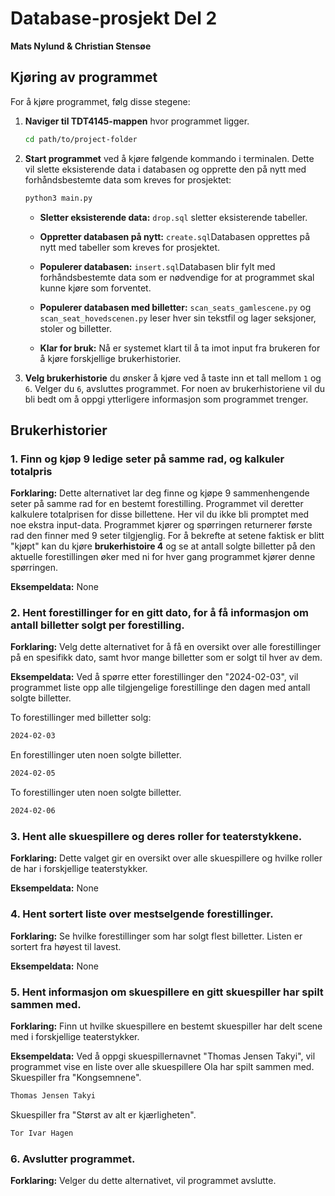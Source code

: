 # Database-prosjekt Del 2
**Mats Nylund & Christian Stensøe**

## Kjøring av programmet

For å kjøre programmet, følg disse stegene:

1. **Naviger til TDT4145-mappen** hvor programmet ligger.

    ```bash
    cd path/to/project-folder
    ```

2. **Start programmet** ved å kjøre følgende kommando i terminalen. Dette vil slette eksisterende data i databasen og opprette den på nytt med forhåndsbestemte data som kreves for prosjektet:

    ```bash
    python3 main.py
    ```
    - **Sletter eksisterende data:** `drop.sql` sletter eksisterende tabeller. 

    - **Oppretter databasen på nytt:** `create.sql`Databasen opprettes på nytt med tabeller som kreves for prosjektet.

    - **Populerer databasen:** `insert.sql`Databasen blir fylt med forhåndsbestemte data som er nødvendige for at programmet skal kunne kjøre som forventet.

    - **Populerer databasen med billetter:** `scan_seats_gamlescene.py` og `scan_seat_hovedscenen.py` leser hver sin tekstfil og lager seksjoner, stoler og billetter. 

    - **Klar for bruk:** Nå er systemet klart til å ta imot input fra brukeren for å kjøre forskjellige brukerhistorier.


3. **Velg brukerhistorie** du ønsker å kjøre ved å taste inn et tall mellom `1` og `6`. Velger du `6`, avsluttes programmet. For noen av brukerhistoriene vil du bli bedt om å oppgi ytterligere informasjon som programmet trenger.

## Brukerhistorier

### 1. Finn og kjøp 9 ledige seter på samme rad, og kalkuler totalpris
**Forklaring:** Dette alternativet lar deg finne og kjøpe 9 sammenhengende seter på samme rad for en bestemt forestilling. Programmet vil deretter kalkulere totalprisen for disse billettene. Her vil du ikke bli promptet med noe ekstra input-data. Programmet kjører og spørringen returnerer første rad den finner med 9 seter tilgjenglig. For å bekrefte at setene faktisk er blitt "kjøpt" kan du kjøre **brukerhistoire 4** og se at antall solgte billetter på den aktuelle forestillingen øker med ni for hver gang programmet kjører denne spørringen. 

**Eksempeldata:** None

### 2. Hent forestillinger for en gitt dato, for å få informasjon om antall billetter solgt per forestilling.
**Forklaring:** Velg dette alternativet for å få en oversikt over alle forestillinger på en spesifikk dato, samt hvor mange billetter som er solgt til hver av dem.

**Eksempeldata:** Ved å spørre etter forestillinger den "2024-02-03", vil programmet liste opp alle tilgjengelige forestillinge den dagen med antall solgte billetter.

To forestillinger med billetter solg:
```bash
2024-02-03 
```
En forestillinger uten noen solgte billetter. 
```bash
2024-02-05 
```
To forestillinger uten noen solgte billetter. 
```bash
2024-02-06
```

### 3. Hent alle skuespillere og deres roller for teaterstykkene.
**Forklaring:** Dette valget gir en oversikt over alle skuespillere og hvilke roller de har i forskjellige teaterstykker.

**Eksempeldata:** None

### 4. Hent sortert liste over mestselgende forestillinger.
**Forklaring:** Se hvilke forestillinger som har solgt flest billetter. Listen er sortert fra høyest til lavest.

**Eksempeldata:** None

### 5. Hent informasjon om skuespillere en gitt skuespiller har spilt sammen med.
**Forklaring:** Finn ut hvilke skuespillere en bestemt skuespiller har delt scene med i forskjellige teaterstykker.

**Eksempeldata:** Ved å oppgi skuespillernavnet "Thomas Jensen Takyi", vil programmet vise en liste over alle skuespillere Ola har spilt sammen med.
Skuespiller fra "Kongsemnene". 
```bash
Thomas Jensen Takyi
```
Skuespiller fra "Størst av alt er kjærligheten". 
```bash
Tor Ivar Hagen
```

### 6. Avslutter programmet.
**Forklaring:** Velger du dette alternativet, vil programmet avslutte.